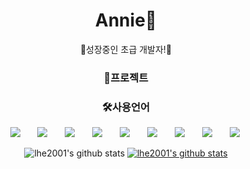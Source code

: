 <h1 align="center">Annie👀</h1>
<div align="center">

🌷성장중인 초급 개발자!🌷

<h3>🌱프로젝트</h3>

<h3>🛠사용언어</h3>
<div>
<img src="https://img.shields.io/badge/Java-007396?style=flat-square&logo=Java&logoColor=white" style="height : auto; margin-left : 10px; margin-right : 10px;"/></a>&nbsp;
<img src="https://img.shields.io/badge/SpringFramework-6DB33F?style=flat-square&logo=Spring&logoColor=white" style="height : auto; margin-left : 10px; margin-right : 10px;"/></a>&nbsp;
<img src="https://img.shields.io/badge/Oracle-F80000?style=flat-square&logo=Oracle&logoColor=white" style="height : auto; margin-left : 10px; margin-right : 10px;"/></a>&nbsp;
<img src="https://img.shields.io/badge/HTML5-E34F26?style=flat-square&logo=HTML5&logoColor=white" style="height : auto; margin-left : 10px; margin-right : 10px;"/></a>&nbsp;
<img src="https://img.shields.io/badge/CSS3-1572B6?style=flat-square&logo=CSS3&logoColor=white" style="height : auto; margin-left : 10px; margin-right : 10px;"/></a>&nbsp;
<img src="https://img.shields.io/badge/JavaScript-F7DF1E?style=flat-square&logo=JavaScript&logoColor=white" style="height : auto; margin-left : 10px; margin-right : 10px;"/></a>&nbsp;
<img src="https://img.shields.io/badge/jQuery-0769AD?style=flat-square&logo=jQuery&logoColor=white" style="height : auto; margin-left : 10px; margin-right : 10px;"/></a>&nbsp;
<img src="https://img.shields.io/badge/Apache Tomcat-F8DC75?style=flat-square&logo=Apache Tomcat&logoColor=white" style="height : auto; margin-left : 10px; margin-right : 10px;"/></a>&nbsp;
<img src="https://img.shields.io/badge/Eclipse IDE-2C2255?style=flat-square&logo=Eclipse IDE&logoColor=white" style="height : auto; margin-left : 10px; margin-right : 10px;"/></a>&nbsp;
</div>
  
![lhe2001's github stats](https://github-readme-stats.vercel.app/api?username=lhe2001&show_icons=true)
[![lhe2001's github stats](https://github-readme-stats.vercel.app/api/top-langs/?username=lhe2001&show_icons=true&hide_border=true&title_color=004386&icon_color=004386&layout=compact)](https://github.com/lhe2001)
</div>
